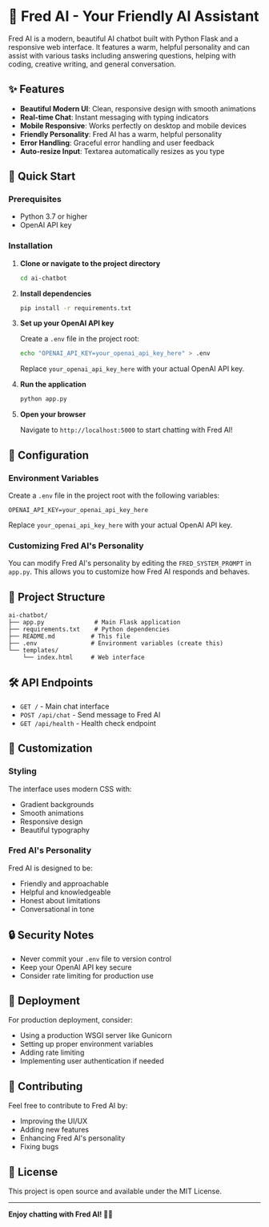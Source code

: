 # 🤖 Fred AI - Your Friendly AI Assistant

Fred AI is a modern, beautiful AI chatbot built with Python Flask and a responsive web interface. It features a warm, helpful personality and can assist with various tasks including answering questions, helping with coding, creative writing, and general conversation.

## ✨ Features

- **Beautiful Modern UI**: Clean, responsive design with smooth animations
- **Real-time Chat**: Instant messaging with typing indicators
- **Mobile Responsive**: Works perfectly on desktop and mobile devices
- **Friendly Personality**: Fred AI has a warm, helpful personality
- **Error Handling**: Graceful error handling and user feedback
- **Auto-resize Input**: Textarea automatically resizes as you type

## 🚀 Quick Start

### Prerequisites

- Python 3.7 or higher
- OpenAI API key

### Installation

1. **Clone or navigate to the project directory**
   ```bash
   cd ai-chatbot
   ```

2. **Install dependencies**
   ```bash
   pip install -r requirements.txt
   ```

3. **Set up your OpenAI API key**
   
   Create a `.env` file in the project root:
   ```bash
   echo "OPENAI_API_KEY=your_openai_api_key_here" > .env
   ```
   
   Replace `your_openai_api_key_here` with your actual OpenAI API key.

4. **Run the application**
   ```bash
   python app.py
   ```

5. **Open your browser**
   
   Navigate to `http://localhost:5000` to start chatting with Fred AI!

## 🔧 Configuration

### Environment Variables

Create a `.env` file in the project root with the following variables:

```
OPENAI_API_KEY=your_openai_api_key_here
```

Replace `your_openai_api_key_here` with your actual OpenAI API key.

### Customizing Fred AI's Personality

You can modify Fred AI's personality by editing the `FRED_SYSTEM_PROMPT` in `app.py`. This allows you to customize how Fred AI responds and behaves.

## 📁 Project Structure

```
ai-chatbot/
├── app.py              # Main Flask application
├── requirements.txt    # Python dependencies
├── README.md          # This file
├── .env               # Environment variables (create this)
└── templates/
    └── index.html     # Web interface
```

## 🛠️ API Endpoints

- `GET /` - Main chat interface
- `POST /api/chat` - Send message to Fred AI
- `GET /api/health` - Health check endpoint

## 🎨 Customization

### Styling

The interface uses modern CSS with:
- Gradient backgrounds
- Smooth animations
- Responsive design
- Beautiful typography

### Fred AI's Personality

Fred AI is designed to be:
- Friendly and approachable
- Helpful and knowledgeable
- Honest about limitations
- Conversational in tone

## 🔒 Security Notes

- Never commit your `.env` file to version control
- Keep your OpenAI API key secure
- Consider rate limiting for production use

## 🚀 Deployment

For production deployment, consider:
- Using a production WSGI server like Gunicorn
- Setting up proper environment variables
- Adding rate limiting
- Implementing user authentication if needed

## 🤝 Contributing

Feel free to contribute to Fred AI by:
- Improving the UI/UX
- Adding new features
- Enhancing Fred AI's personality
- Fixing bugs

## 📄 License

This project is open source and available under the MIT License.

---

**Enjoy chatting with Fred AI! 🤖✨**

